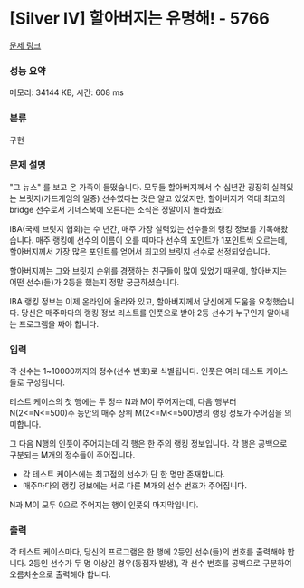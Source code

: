 # [Silver IV] 할아버지는 유명해! - 5766 

[문제 링크](https://www.acmicpc.net/problem/5766) 

### 성능 요약

메모리: 34144 KB, 시간: 608 ms

### 분류

구현

### 문제 설명

<p>"그 뉴스" 를 보고 온 가족이 들떴습니다. 모두들 할아버지께서 수 십년간 굉장히 실력있는  브릿지(카드게임의 일종) 선수였다는 것은 알고 있었지만, 할아버지가 역대 최고의 bridge 선수로서 기네스북에 오른다는 소식은 정말이지 놀라웠죠!</p>

<p>IBA(국제 브릿지 협회)는 수 년간, 매주 가장 실력있는 선수들의 랭킹 정보를 기록해왔습니다.  매주 랭킹에 선수의 이름이 오를 때마다 선수의 포인트가 1포인트씩 오르는데, 할아버지께서 가장 많은 포인트를 얻어서 최고의 브릿지 선수로 선정되었습니다.</p>

<p>할아버지께는 그와 브릿지 순위를 경쟁하는 친구들이 많이 있었기 때문에, 할아버지는 어떤 선수(들)가 2등을 했는지 정말 궁금하셨습니다.  </p>

<p>IBA 랭킹 정보는 이제 온라인에 올라와 있고, 할아버지께서 당신에게 도움을 요청했습니다. 당신은 매주마다의 랭킹 정보 리스트를 인풋으로 받아 2등 선수가 누구인지 알아내는 프로그램을 짜야 합니다.</p>

### 입력 

 <p>각 선수는 1~10000까지의 정수(선수 번호)로 식별됩니다. 인풋은 여러 테스트 케이스들로 구성됩니다.</p>

<p>테스트 케이스의 첫 행에는 두 정수 N과 M이 주어지는데, 다음 행부터 N(2<=N<=500)주 동안의 매주 상위 M(2<=M<=500)명의 랭킹 정보가 주어짐을 의미합니다.</p>

<p>그 다음 N행의 인풋이 주어지는데 각 행은 한 주의 랭킹 정보입니다. 각 행은 공백으로 구분되는 M개의 정수들이 주어집니다.  </p>

<ul>
	<li>각 테스트 케이스에는 최고점의 선수가 단 한 명만 존재합니다.</li>
	<li>매주마다의 랭킹 정보에는 서로 다른 M개의 선수 번호가 주어집니다.</li>
</ul>

<p>N과 M이 모두 0으로 주어지는 행이 인풋의 마지막입니다.</p>

### 출력 

 <p>각 테스트 케이스마다,  당신의 프로그램은 한 행에 2등인 선수(들)의 번호를 출력해야 합니다. 2등인 선수가 두 명 이상인 경우(동점자 발생), 각 선수 번호를 공백으로 구분하여 오름차순으로 출력해야 합니다.</p>

